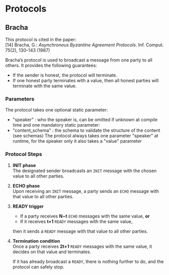 # Protocols

## Bracha

This protocol is cited in the paper:  
[14] Bracha, G.: *Asynchronous Byzantine Agreement Protocols*. Inf. Comput. 75(2), 130–143 (1987)

Bracha’s protocol is used to broadcast a message from one party to all others. It provides the following guarantees:

- If the sender is honest, the protocol will terminate.  
- If one honest party terminates with a value, then all honest parties will terminate with the same value.  

### Parameters

The protocol takes one optional static parameter:
   - "speaker" : who the speaker is, can be omitted if unknown at compile time
and one mandatory static parameter:
   - "content\_schema" : the schema to validate the structure of the content (see schemas)
The protocol always takes one parameter "speaker" at runtime, for the speaker only it also takes a "value" parameter

### Protocol Steps

1. **INIT phase**  
   The designated sender broadcasts an `INIT` message with the chosen value to all other parties.

2. **ECHO phase**  
   Upon receiving an `INIT` message, a party sends an `ECHO` message with that value to all other parties.

3. **READY trigger**  
   - If a party receives **N−t** `ECHO` messages with the same value, **or**  
   - If it receives **t+1** `READY` messages with the same value,  

   then it sends a `READY` message with that value to all other parties.

4. **Termination condition**  
   Once a party receives **2t+1** `READY` messages with the same value, it decides on that value and terminates.  

   If it has already broadcast a `READY`, there is nothing further to do, and the protocol can safely stop.
